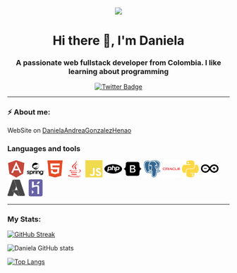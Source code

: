 ### 

<div id="header" align="center">
   <img src="https://media.giphy.com/media/xT8qBsOjMOcdeGJIU8/giphy.gif" width="200">
   <h1 align="center">Hi there 👋, I'm Daniela</h1>
   <h3> A passionate web fullstack developer from Colombia. I like learning about programming</h3>
 </div> 
 
<div id="badgets" align="center">
  <a href="https://twitter.com/_DanielAndrea" > 
  <img src="https://img.shields.io/twitter/url?logo=twitter&style=social&url=https%3A%2F%2Ftwitter.com%2F_DanielAndrea" alt="Twitter Badge">
  </a>
 </div>
 
 ---
 ### ⚡ About me:
 WebSite on [DanielaAndreaGonzalezHenao](https://danielaandreagonzalez.github.io/ejemplo-pagina-web/)
 
 <h3>Languages and tools</h3>
 <div align="left">
   <img src="https://github.com/devicons/devicon/blob/master/icons/angularjs/angularjs-plain.svg" tittle="Angular" alt = "ANGULAR" width="40" heigth="40" />
   <img src="https://github.com/devicons/devicon/blob/master/icons/spring/spring-plain-wordmark.svg" tittle="Angular" alt = "ANGULAR" width="40" heigth="40" />
   <img src="https://github.com/devicons/devicon/blob/master/icons/html5/html5-plain.svg" tittle="Angular" alt = "ANGULAR" width="40" heigth="40" />
   <img src="https://github.com/devicons/devicon/blob/master/icons/java/java-plain.svg" tittle="Angular" alt = "ANGULAR" width="40" heigth="40" />
   <img src="https://github.com/devicons/devicon/blob/master/icons/javascript/javascript-plain.svg" tittle="Angular" alt = "ANGULAR" width="40" heigth="40" />
   <img src="https://github.com/devicons/devicon/blob/master/icons/php/php-plain.svg" tittle="Angular" alt = "ANGULAR" width="40" heigth="40" />
   <img src="https://github.com/devicons/devicon/blob/master/icons/bootstrap/bootstrap-plain.svg" tittle="Angular" alt = "ANGULAR" width="40" heigth="40" />
   <img src="https://github.com/devicons/devicon/blob/master/icons/postgresql/postgresql-plain.svg" tittle="Angular" alt = "ANGULAR" width="40" heigth="40" />
   <img src="https://github.com/devicons/devicon/blob/master/icons/oracle/oracle-original.svg" tittle="Angular" alt = "ANGULAR" width="40" heigth="40" />
   <img src="https://github.com/devicons/devicon/blob/master/icons/python/python-plain.svg" tittle="Angular" alt = "ANGULAR" width="40" heigth="40" />
   <img src="https://github.com/devicons/devicon/blob/master/icons/arduino/arduino-plain.svg" tittle="Angular" alt = "ANGULAR" width="40" heigth="40" />
   <img src="https://github.com/devicons/devicon/blob/master/icons/azure/azure-plain.svg" tittle="Angular" alt = "ANGULAR" width="40" heigth="40" />
   <img src="https://github.com/devicons/devicon/blob/master/icons/heroku/heroku-plain.svg" tittle="Angular" alt = "ANGULAR" width="40" heigth="40" />
 </div>
 
---

### My Stats:

[![GitHub Streak](http://github-readme-streak-stats.herokuapp.com?user=DanielaAndrea&theme=tokyonight&hide_border=true&date_format=M%20j%5B%2C%20Y%5D)](https://git.io/streak-stats)

![Daniela GitHub stats](https://github-readme-stats.vercel.app/api?username=Daniela&show_icons=true&theme=radical)

[![Top Langs](https://github-readme-stats.vercel.app/api/top-langs/?username=Daniela&hide_progress=true)](https://github.com/anuraghazra/github-readme-stats)

<!--
**DanielaAndreaGonzalez/DanielaAndreaGonzalez** is a ✨ _special_ ✨ repository because its `README.md` (this file) appears on your GitHub profile.

Here are some ideas to get you started:

- 🔭 I’m currently working on ...
- 🌱 I’m currently learning ...
- 👯 I’m looking to collaborate on ...
- 🤔 I’m looking for help with ...
- 💬 Ask me about ...
- 📫 How to reach me: ...
- 😄 Pronouns: ...
- ⚡ Fun fact: ...
-->
